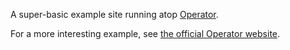 A super-basic example site running atop [Operator](https://github.com/mkantor/operator).

For a more interesting example, see [the official Operator website](https://github.com/mkantor/operator-website).
